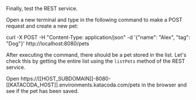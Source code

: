 

Finally, test the REST service.

Open a new terminal and type in the following command to make a POST request and create a new pet:

curl -X POST -H &#34;Content-Type: application/json&#34; -d &#39;{&#34;name&#34;: &#34;Alex&#34;, &#34;tag&#34;: &#34;Dog&#34;}&#39; http://localhost:8080/pets

After executing the command, there should be a pet stored in the list.
Let&#39;s check this by getting the entire list using the `listPets` method of the REST service.

Open https://[[HOST_SUBDOMAIN]]-8080-[[KATACODA_HOST]].environments.katacoda.com/pets in the browser and see if the pet has been saved.




